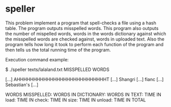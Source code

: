 # speller

This problem implement a program that spell-checks a file using a hash table. The program outputs misspelled words. This program also outputs the number of mispelled words, words in the words dictionary against which the misspelled words are checked against, words in uploaded text. Also the program tells how long it took to perform each function of the program and then tells us the total running time of the program.

Execution command example: 

$ ./speller texts/lalaland.txt
MISSPELLED WORDS

[...]
AHHHHHHHHHHHHHHHHHHHHHHHHHHHT
[...]
Shangri
[...]
fianc
[...]
Sebastian's
[...]

WORDS MISSPELLED:
WORDS IN DICTIONARY:
WORDS IN TEXT:
TIME IN load:
TIME IN check:
TIME IN size:
TIME IN unload:
TIME IN TOTAL
